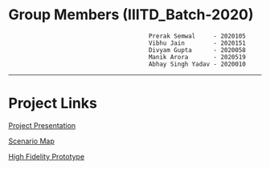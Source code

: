 # **Group Members (IIITD_Batch-2020)**

                                           Prerak Semwal     - 2020105
                                           Vibhu Jain        - 2020151
                                           Divyam Gupta      - 2020058
                                           Manik Arora       - 2020519
                                           Abhay Singh Yadav - 2020010

----------------------------------------------------------------------------------------------------------------------------------------------

# **Project Links**

[Project Presentation](https://docs.google.com/presentation/d/16DwEtUQ8YsfbIJEeh8mgicx4d3g25EHYudWRiQmE9aA/edit#slide=id.p)

[Scenario Map](https://miro.com/app/board/o9J_lVa294k=/?fromRedirect=1)

[High Fidelity Prototype](https://www.figma.com/proto/yGYYfWz1m30gBt6G1JeXvP/Project_final...?node-id=1%3A290&scaling=scale-down&page-id=0%3A1)
